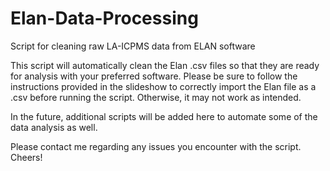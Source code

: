 # Elan-Data-Processing
Script for cleaning raw LA-ICPMS data from ELAN software

This script will automatically clean the Elan .csv files so that they are ready for analysis with your preferred software.
Please be sure to follow the instructions provided in the slideshow to correctly import the Elan file as a .csv before running the script.
Otherwise, it may not work as intended.

In the future, additional scripts will be added here to automate some of the data analysis as well.

Please contact me regarding any issues you encounter with the script. Cheers!
